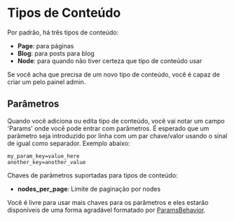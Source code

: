# Tipos de Conteúdo

Por padrão, há três tipos de conteúdo:

* **Page**: para páginas
* **Blog**: para posts para blog
* **Node**: para quando não tiver certeza que tipo de conteúdo usar

Se você acha que precisa de um novo tipo de conteúdo, você é capaz de criar um pelo painel admin.

## Parâmetros

Quando você adiciona ou edita tipo de conteúdo, você vai notar um campo 'Params' onde você pode entrar com parâmetros. É esperado que um parâmetro seja introduzido por linha com um par chave/valor usando o sinal de igual como separador. Exemplo abaixo:

    my_param_key=value_here
    another_key=another_value

Chaves de parâmetros suportadas para tipos de conteúdo:

* **nodes\_per\_page**: Limite de paginação por nodes

Você é livre para usar mais chaves para os parâmetros e eles estarão disponíveis de uma forma agradável formatado por [ParamsBehavior](http://github.com/croogo/croogo/blob/master/models/behaviors/params.php).